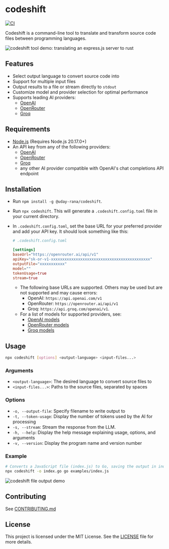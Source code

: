 # codeshift

[![CI](https://github.com/uday-rana/codeshift/actions/workflows/ci.yml/badge.svg)](https://github.com/uday-rana/codeshift/actions/workflows/ci.yml)

Codeshift is a command-line tool to translate and transform source code files between programming languages.

![codeshift tool demo: translating an express.js server to rust](https://dev-to-uploads.s3.amazonaws.com/uploads/articles/1bphaoatr4iig56ac2z4.gif)

## Features

- Select output language to convert source code into
- Support for multiple input files
- Output results to a file or stream directly to `stdout`
- Customize model and provider selection for optimal performance
- Supports leading AI providers:
  - [OpenAI](https://platform.openai.com/)
  - [OpenRouter](https://openrouter.ai/)
  - [Groq](https://console.groq.com/docs/quickstart)

## Requirements

- [Node.js](https://nodejs.org/en) (Requires Node.js 20.17.0+)
- An API key from any of the following providers:
  - [OpenAI](https://platform.openai.com/)
  - [OpenRouter](https://openrouter.ai/)
  - [Groq](https://console.groq.com/docs/quickstart)
  - any other AI provider compatible with OpenAI's chat completions API endpoint

## Installation

- Run `npm install -g @uday-rana/codeshift`.

- Run `npx codeshift`. This will generate a `.codeshift.config.toml` file in your current directory.

- In `.codeshift.config.toml`, set the base URL for your preferred provider and add your API key. It should look something like this:

  ```toml
  # .codeshift.config.toml

  [settings]
  baseUrl="https://openrouter.ai/api/v1"
  apiKey="sk-or-v1-xxxxxxxxxxxxxxxxxxxxxxxxxxxxxxxxxxxxxxxxxxxx"
  outputFile="xxxxxxxxxxx"
  model=""
  tokenUsage=true
  stream=true
  ```

  - The following base URLs are supported. Others may be used but are not supported and may cause errors:
    - OpenAI: `https://api.openai.com/v1`
    - OpenRouter: `https://openrouter.ai/api/v1`
    - Groq: `https://api.groq.com/openai/v1`.
  - For a list of models for supported providers, see:
    - [OpenAI models](https://platform.openai.com/docs/models)
    - [OpenRouter models](https://openrouter.ai/models)
    - [Groq models](https://console.groq.com/docs/models)

## Usage

```bash
npx codeshift [options] <output-language> <input-files...>
```

### Arguments

- `<output-language>`: The desired language to convert source files to
- `<input-files...>`: Paths to the source files, separated by spaces

### Options

- `-o, --output-file`: Specify filename to write output to
- `-t, --token-usage`: Display the number of tokens used by the AI for processing
- `-s, --stream`: Stream the response from the LLM.
- `-h, --help`: Display the help message explaining usage, options, and arguments
- `-v, --version`: Display the program name and version number

### Example

```bash
# Converts a JavaScript file (index.js) to Go, saving the output in index.go
npx codeshift -o index.go go examples/index.js
```

![codeshift file output demo](https://dev-to-uploads.s3.amazonaws.com/uploads/articles/tqlkq2d1495e6qps5wz3.gif)

## Contributing

See [CONTRIBUTING.md](./CONTRIBUTING.md)

## License

This project is licensed under the MIT License. See the [LICENSE](./LICENSE) file for more details.
